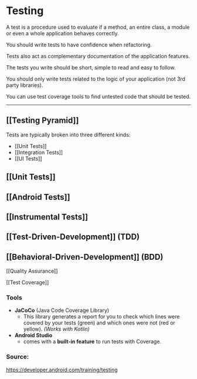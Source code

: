 # Testing

A test is a procedure used to evaluate if a method, an entire class, a module or even a whole application behaves correctly.

You should write tests to have confidence when refactoring.

Tests also act as complementary documentation of the application features.

The tests you write should be short, simple to read and easy to follow.

You should only write tests related to the logic of your application (not 3rd party libraries).

You can use test coverage tools to find untested code that should be tested.

---
## [[Testing Pyramid]]
Tests are typically broken into three different kinds:
- [[Unit Tests]]
- [[Integration Tests]]
- [[UI Tests]]

## [[Unit Tests]]

## [[Android Tests]]

## [[Instrumental Tests]]

##  [[Test-Driven-Development]] (TDD)

## [[Behavioral-Driven-Development]] (BDD)

[[Quality Assurance]]

[[Test Coverage]]

### Tools
- **JaCoCo** (Java Code Coverage Library) 
	- This library generates a report for you to check which lines were covered by your tests (green) and which ones were not (red or yellow). _(Works with Kotlin)_
- **Android Studio**
	- comes with a **built-in feature** to run tests with Coverage.


### Source:
https://developer.android.com/training/testing